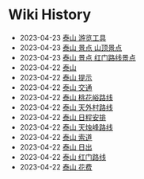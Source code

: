 # Wiki History

- 2023-04-23        [泰山 游览工具](/0014_泰山_游览工具)
- 2023-04-23        [泰山 景点 山顶景点](/0016_泰山_景点_山顶景点)
- 2023-04-23        [泰山 景点 红门路线景点](/0015_泰山_景点_红门路线景点)
- 2023-04-22        [泰山](/0002_泰山)
- 2023-04-22        [泰山 提示](/0011_泰山_提示)
- 2023-04-22        [泰山 交通](/0009_泰山_交通)
- 2023-04-22        [泰山 桃花峪路线](/0006_泰山_桃花峪路线)
- 2023-04-22        [泰山 天外村路线](/0004_泰山_天外村路线)
- 2023-04-22        [泰山 日程安排](/0013_泰山_日程安排)
- 2023-04-22        [泰山 天烛峰路线](/0008_泰山_天烛峰路线)
- 2023-04-22        [泰山 索道](/0003_泰山_索道)
- 2023-04-22        [泰山 日出](/0010_泰山_日出)
- 2023-04-22        [泰山 红门路线](/0005_泰山_红门路线)
- 2023-04-22        [泰山 花费](/0012_泰山_花费)
